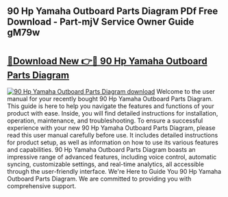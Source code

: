 ## 90 Hp Yamaha Outboard Parts Diagram PDf Free Download - Part-mjV Service Owner Guide gM79w

# <h2><a href="http://dfhoc9l.blite.top/?on=90+Hp+Yamaha+Outboard+Parts+Diagram">🔗Download New 👉🔴 90 Hp Yamaha Outboard Parts Diagram</a></h2>

[![90 Hp Yamaha Outboard Parts Diagram download](https://i.imgur.com/lujVjoI.png)](http://dfhoc9l.blite.top/?on=90+Hp+Yamaha+Outboard+Parts+Diagram)
Welcome to the user manual for your recently bought 90 Hp Yamaha Outboard Parts Diagram. This guide is here to help you navigate the features and functions of your product with ease. Inside, you will find detailed instructions for installation, operation, maintenance, and troubleshooting. To ensure a successful experience with your new 90 Hp Yamaha Outboard Parts Diagram, please read this user manual carefully before use. It includes detailed instructions for product setup, as well as information on how to use its various features and capabilities. 90 Hp Yamaha Outboard Parts Diagram boasts an impressive range of advanced features, including voice control, automatic syncing, customizable settings, and real-time analytics, all accessible through the user-friendly interface. We're Here to Guide You 90 Hp Yamaha Outboard Parts Diagram. We are committed to providing you with comprehensive support.
